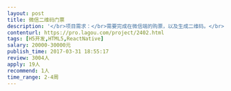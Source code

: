 ```yaml
---                
layout: post       
title: 微信二维码门票           
description: '</br>项目需求：</br>需要完成在微信端的购票，以及生成二维码。</br>微信端只有一个商品（门票），但是该商品可以适用9个项目（需要在9个地方分别扫码），每一个项目只能参与一次，即，二维码只可以扫码一次。</br>项目需要使用微信支付，需要做扫码的客户端，发送给服务端即可。</br>项目需包装H5页面为一个独立App即可</br>最后做一个统计页面，只做pc端，可以查看各个项目的消费情况</br>'     
contenturl: https://pro.lagou.com/project/2402.html      
tags: [H5开发,HTML5,ReactNative]            
salary: 20000-30000元          
publish_time: 2017-03-31 18:55:17         
review: 3004人                   
apply: 19人                   
recommend: 1人                   
time_range: 2-4周              
---                 
```

